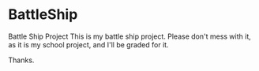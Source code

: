 # BattleShip
Battle Ship Project
This is my battle ship project. Please don't mess with it, as it is my school project, and I'll be graded for it.

Thanks.